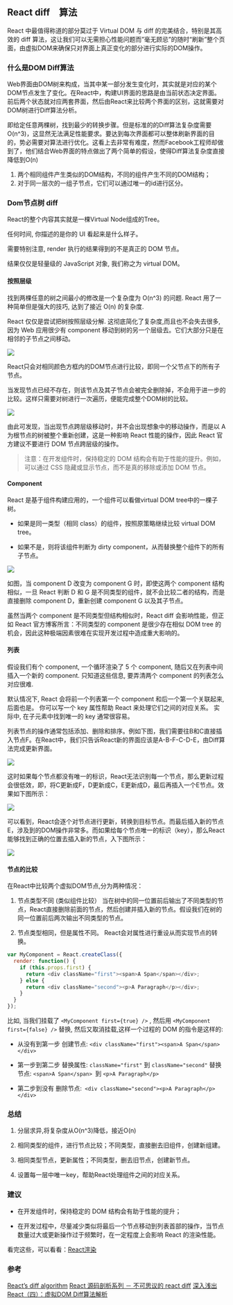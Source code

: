 ## React diff　算法

React 中最值得称道的部分莫过于 Virtual DOM 与 diff 的完美结合，特别是其高效的 diff 算法，这让我们可以无需担心性能问题而”毫无顾忌”的随时“刷新”整个页面，由虚拟DOM来确保只对界面上真正变化的部分进行实际的DOM操作。

### 什么是DOM Diff算法

Web界面由DOM树来构成，当其中某一部分发生变化时，其实就是对应的某个DOM节点发生了变化。在React中，构建UI界面的思路是由当前状态决定界面。前后两个状态就对应两套界面，然后由React来比较两个界面的区别，这就需要对DOM树进行Diff算法分析。

即给定任意两棵树，找到最少的转换步骤。但是标准的的Diff算法复杂度需要O(n^3)，这显然无法满足性能要求。要达到每次界面都可以整体刷新界面的目的，势必需要对算法进行优化。这看上去非常有难度，然而Facebook工程师却做到了，他们结合Web界面的特点做出了两个简单的假设，使得Diff算法复杂度直接降低到O(n)

1. 两个相同组件产生类似的DOM结构，不同的组件产生不同的DOM结构；
2. 对于同一层次的一组子节点，它们可以通过唯一的id进行区分。

### Dom节点树 diff

React的整个内容其实就是一棵Virtual Node组成的Tree。

任何时间, 你描述的是你的 UI 看起来是什么样子。

需要特别注意, render 执行的结果得到的不是真正的 DOM 节点。

结果仅仅是轻量级的 JavaScript 对象, 我们称之为 virtual DOM。

#### 按照层级

找到两棵任意的树之间最小的修改是一个复杂度为 O(n^3) 的问题.
React 用了一种简单但是强大的技巧, 达到了接近 O(n) 的复杂度.

React 仅仅是尝试把树按照层级分解. 这彻底简化了复杂度,而且也不会失去很多, 因为 Web 应用很少有 component 移动到树的另一个层级去。它们大部分只是在相邻的子节点之间移动。

![](/image/5-1-1.png)

React只会对相同颜色方框内的DOM节点进行比较，即同一个父节点下的所有子节点。

当发现节点已经不存在，则该节点及其子节点会被完全删除掉，不会用于进一步的比较。这样只需要对树进行一次遍历，便能完成整个DOM树的比较。

![](/image/5-1-2.png)

由此可发现，当出现节点跨层级移动时，并不会出现想象中的移动操作，而是以 A 为根节点的树被整个重新创建，这是一种影响 React 性能的操作，因此 React 官方建议不要进行 DOM 节点跨层级的操作。

> 注意：在开发组件时，保持稳定的 DOM 结构会有助于性能的提升。例如，可以通过 CSS 隐藏或显示节点，而不是真的移除或添加 DOM 节点。



#### Component

React 是基于组件构建应用的，一个组件可以看做virtual DOM tree中的一棵子树。

- 如果是同一类型（相同 class）的组件，按照原策略继续比较 virtual DOM tree。

- 如果不是，则将该组件判断为 dirty component，从而替换整个组件下的所有子节点。

![](/image/5-1-3.png)

如图，当 component D 改变为 component G 时，即使这两个 component 结构相似，一旦 React 判断 D 和 G 是不同类型的组件，就不会比较二者的结构，而是直接删除 component D，重新创建 component G 以及其子节点。

虽然当两个 component 是不同类型但结构相似时，React diff 会影响性能，但正如 React 官方博客所言：不同类型的 component 是很少存在相似 DOM tree 的机会，因此这种极端因素很难在实现开发过程中造成重大影响的。


#### 列表

假设我们有个 component, 一个循环渲染了 5 个 component,
随后又在列表中间插入一个新的 component.
只知道这些信息, 要弄清两个 component 的列表怎么对应很难.

默认情况下, React 会将前一个列表第一个 component 和后一个第一个关联起来, 后面也是。
你可以写一个 key 属性帮助 React 来处理它们之间的对应关系。
实际中, 在子元素中找到唯一的 key 通常很容易。

列表节点的操作通常包括添加、删除和排序。例如下图，我们需要往B和C直接插入节点F。在React中，我们只告诉React新的界面应该是A-B-F-C-D-E，由Diff算法完成更新界面。

![](/image/5-1-4.png)


这时如果每个节点都没有唯一的标识，React无法识别每一个节点，那么更新过程会很低效，即，将C更新成F，D更新成C，E更新成D，最后再插入一个E节点。效果如下图所示：

![](/image/5-1-5.png)

可以看到，React会逐个对节点进行更新，转换到目标节点。而最后插入新的节点E，涉及到的DOM操作非常多。而如果给每个节点唯一的标识（key），那么React能够找到正确的位置去插入新的节点，入下图所示：

![](/image/5-1-6.png)

#### 节点的比较

在React中比较两个虚拟DOM节点,分为两种情况：

1. 节点类型不同 (类似组件比较）
当在树中的同一位置前后输出了不同类型的节点，React直接删除前面的节点，然后创建并插入新的节点。假设我们在树的同一位置前后两次输出不同类型的节点。

2. 节点类型相同，但是属性不同。
React会对属性进行重设从而实现节点的转换。

```javascript
var MyComponent = React.createClass({
  render: function() {
    if (this.props.first) {
      return <div className="first"><span>A Span</span></div>;
    } else {
      return <div className="second"><p>A Paragraph</p></div>;
    }
  }
});
```

比如, 当我们挂载了 `<MyComponent first={true} />`
, 然后用 `<MyComponent first={false} />` 替换, 然后又取消挂载,这样一个过程的 DOM 的指令是这样的:

- 从没有到第一步
创建节点: `<div className="first"><span>A Span</span></div>`

- 第一步到第二步
替换属性: `className="first"` 到 `className="second"`
替换节点: `<span>A Span</span> `到 `<p>A Paragraph</p>`

- 第二步到没有
删除节点:` <div className="second"><p>A Paragraph</p></div>`

### 总结

1. 分层求异,将复杂度从O(n^3)降低，接近O(n)

2. 相同类型的组件，进行节点比较；不同类型，直接删去旧组件，创建新组建。

3. 相同类型节点，更新属性；不同类型，删去旧节点，创建新节点。

4. 设置每一层中唯一key，帮助React处理组件之间的对应关系。

### 建议
- 在开发组件时，保持稳定的 DOM 结构会有助于性能的提升；

- 在开发过程中，尽量减少类似将最后一个节点移动到列表首部的操作，当节点数量过大或更新操作过于频繁时，在一定程度上会影响 React 的渲染性能。

看完这些，可以看看：[React渲染](./React-render.md)

### 参考
[React’s diff algorithm](http://calendar.perfplanet.com/2013/diff/)
[React 源码剖析系列 － 不可思议的 react diff](https://zhuanlan.zhihu.com/p/20346379?columnSlug=purerender)
[深入浅出React（四）：虚拟DOM Diff算法解析](http://www.infoq.com/cn/articles/react-dom-diff/)
